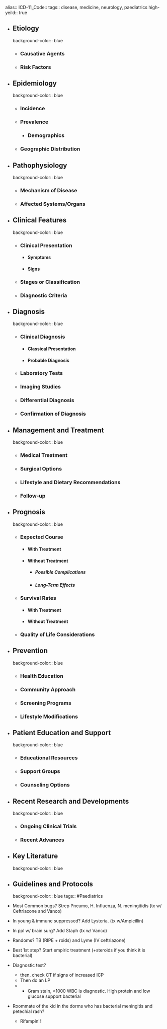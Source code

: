 alias::
ICD-11_Code::
tags:: disease, medicine, neurology, paediatrics
high-yeild:: true

- ## Etiology
  background-color:: blue
	- ### Causative Agents
	- ### Risk Factors
- ## Epidemiology
  background-color:: blue
	- ### Incidence
	- ### Prevalence
		- ### Demographics
	- ### Geographic Distribution
- ## Pathophysiology
  background-color:: blue
	- ### Mechanism of Disease
	- ### Affected Systems/Organs
- ## Clinical Features
  background-color:: blue
	- ### Clinical Presentation
		- #### Symptoms
		- #### Signs
	- ### Stages or Classification
	- ### Diagnostic Criteria
- ## Diagnosis
  background-color:: blue
	- ### Clinical Diagnosis
		- #### Classical Presentation
		- #### Probable Diagnosis
	- ### Laboratory Tests
	- ### Imaging Studies
	- ### Differential Diagnosis
	- ### Confirmation of Diagnosis
- ## Management and Treatment
  background-color:: blue
	- ### Medical Treatment
	- ### Surgical Options
	- ### Lifestyle and Dietary Recommendations
	- ### Follow-up
- ## Prognosis
  background-color:: blue
	- ### Expected Course
		- #### With Treatment
		- #### Without Treatment
			- ##### Possible Complications
			- ##### Long-Term Effects
	- ### Survival Rates
		- #### With Treatment
		- #### Without Treatment
	- ### Quality of Life Considerations
- ## Prevention
  background-color:: blue
	- ### Health Education
	- ### Community Approach
	- ### Screening Programs
	- ### Lifestyle Modifications
- ## Patient Education and Support
  background-color:: blue
	- ### Educational Resources
	- ### Support Groups
	- ### Counseling Options
- ## Recent Research and Developments
  background-color:: blue
	- ### Ongoing Clinical Trials
	- ### Recent Advances
- ## Key Literature
  background-color:: blue
- ## Guidelines and Protocols
  background-color:: blue
tags:: #Paediatrics

- Most Common bugs? Strep Pneumo, H. Influenza, N. meningitidis (tx w/ Ceftriaxone and Vanco)
- In young & immune suppressed? Add Lysteria. (tx w/Ampicillin)
- In ppl w/ brain surg? Add Staph (tx w/ Vanco)
- Randoms? TB (RIPE + roids) and Lyme (IV ceftriazone)
- Best 1st step? Start empiric treatment (+steroids if you think it is bacterial)
- Diagnostic test?
	- then, check CT if signs of increased ICP
	- Then do an LP
	- + Gram stain, >1000 WBC is diagnostic. High protein and low glucose support bacterial
- Roommate of the kid in the dorms who has bacterial meningitis and petechial rash?
	- Rifampin!!